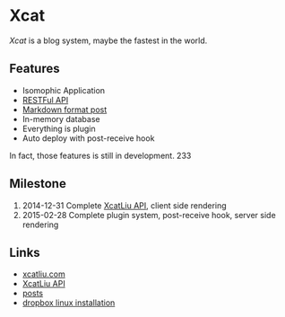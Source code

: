 Xcat
===

*Xcat* is a blog system, maybe the fastest in the world.

Features
---

- Isomophic Application
- [RESTFul API][XcatLiu API]
- [Markdown format post][posts]
- In-memory database
- Everything is plugin
- Auto deploy with post-receive hook

In fact, those features is still in development. 233

Milestone
---

1. 2014-12-31 Complete [XcatLiu API], client side rendering
2. 2015-02-28 Complete plugin system, post-receive hook, server side rendering

Links
---

- [xcatliu.com]
- [XcatLiu API]
- [posts]
- [dropbox linux installation]

[xcatliu.com]: http://xcatliu.com
[XcatLiu API]: https://github.com/xcatliu/xcatliu.com/tree/master/server/api
[posts]: https://github.com/xcatliu/xcatliu.com/tree/master/posts
[dropbox linux installation]: https://www.dropbox.com/install?os=lnx
